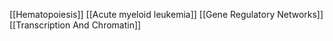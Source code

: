 [[Hematopoiesis]]
[[Acute myeloid leukemia]]
[[Gene Regulatory Networks]]
[[Transcription And Chromatin]]
